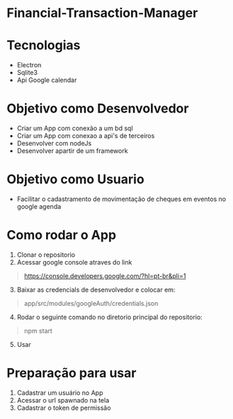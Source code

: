 # Financial-Transaction-Manager

# Tecnologias

* Electron
* Sqlite3
* Api Google calendar

# Objetivo como Desenvolvedor

* Criar um App com conexão a um bd sql
* Criar um App com conexao a api's de terceiros 
* Desenvolver com nodeJs
* Desenvolver apartir de um framework

# Objetivo como Usuario

* Facilitar o cadastramento de movimentação de cheques em eventos no google agenda

# Como rodar o App

1. Clonar o repositorio
2. Acessar google console atraves do link
> https://console.developers.google.com/?hl=pt-br&pli=1
3. Baixar as credencials de desenvolvedor e colocar em:
> app/src/modules/googleAuth/credentials.json
4. Rodar o seguinte comando  no diretorio principal do repositorio:
> npm start
5. Usar

# Preparação para usar

1. Cadastrar um usuário no App
2. Acessar o url spawnado na tela
3. Cadastrar o token de permissão 
